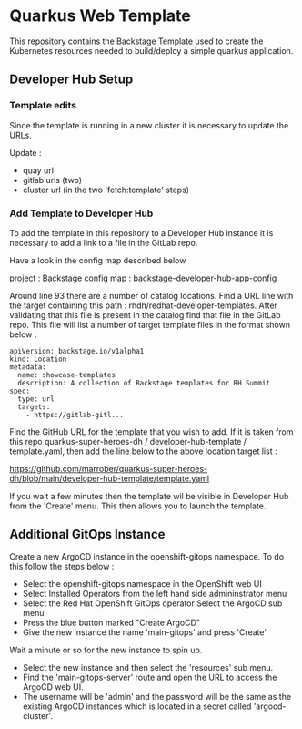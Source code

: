 # Quarkus Web Template

This repository contains the Backstage Template used to create the Kubernetes resources needed to build/deploy a simple quarkus application.

## Developer Hub Setup

### Template edits

Since the template is running in a new cluster it is necessary to update the URLs. 

Update : 
- quay url
- gitlab urls (two)
- cluster url (in the two 'fetch:template' steps)

### Add Template to Developer Hub

To add the template in this repository to a Developer Hub instance it is necessary to add a link to a file in the GitLab repo. 

Have a look in the config map described below

project : Backstage
config map : backstage-developer-hub-app-config

Around line 93 there are a number of catalog locations. Find a URL line with the target containing this path : rhdh/redhat-developer-templates. After validating that this file is present in the catalog find that file in the GitLab repo. This file will list a number of target template files in the format shown below :

````
apiVersion: backstage.io/v1alpha1
kind: Location
metadata:
  name: showcase-templates
  description: A collection of Backstage templates for RH Summit
spec:
  type: url
  targets:
    - https://gitlab-gitl...
````

Find the GitHub URL for the template that you wish to add. If it is taken from this repo quarkus-super-heroes-dh / developer-hub-template / template.yaml, then add the line below to the above location target list :

https://github.com/marrober/quarkus-super-heroes-dh/blob/main/developer-hub-template/template.yaml

If you wait a few minutes then the template wil be visible in Developer Hub from the 'Create' menu. This then allows you to launch the template.


## Additional GitOps Instance

Create a new ArgoCD instance in the openshift-gitops namespace. To do this follow the steps below :

- Select the openshift-gitops namespace in the OpenShift web UI
- Select Installed Operators from the left hand side admininstrator menu
- Select the Red Hat OpenShift GitOps operator
Select the ArgoCD sub menu
- Press the blue button marked "Create ArgoCD"
- Give the new instance the name 'main-gitops' and press 'Create'

Wait a minute or so for the new instance to spin up. 

- Select the new instance and then select the 'resources' sub menu.
- Find the 'main-gitops-server' route and open the URL to access the ArgoCD web UI.
- The username will be 'admin' and the password will be the same as the existing ArgoCD instances which is located in a secret called 'argocd-cluster'.




